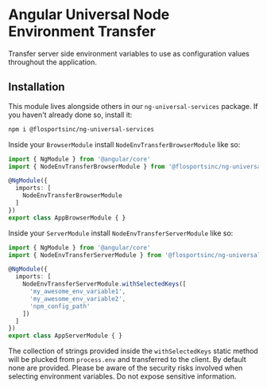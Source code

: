# Angular Universal Node Environment Transfer
Transfer server side environment variables to use as configuration values throughout the application.

## Installation
This module lives alongside others in our `ng-universal-services` package. If you haven't already done so, install it:
```sh
npm i @flosportsinc/ng-universal-services
```

Inside your `BrowserModule` install `NodeEnvTransferBrowserModule` like so:

```ts
import { NgModule } from '@angular/core'
import { NodeEnvTransferBrowserModule } from '@flosportsinc/ng-universal-services/node-env-transfer/browser'

@NgModule({
  imports: [
    NodeEnvTransferBrowserModule
  ]
})
export class AppBrowserModule { }
```

Inside your `ServerModule` install `NodeEnvTransferServerModule` like so:

```ts
import { NgModule } from '@angular/core'
import { NodeEnvTransferServerModule } from '@flosportsinc/ng-universal-services/env-transfer/server'

@NgModule({
  imports: [
    NodeEnvTransferServerModule.withSelectedKeys([
      'my_awesome_env_variable1',
      'my_awesome_env_variable2',
      'npm_config_path'
    ])
  ]
})
export class AppServerModule { }
```

The collection of strings provided inside the `withSelectedKeys` static method will be plucked from `process.env` and transferred to the client. By default none are provided. Please be aware of the security risks involved when selecting environment variables. Do not expose sensitive information.